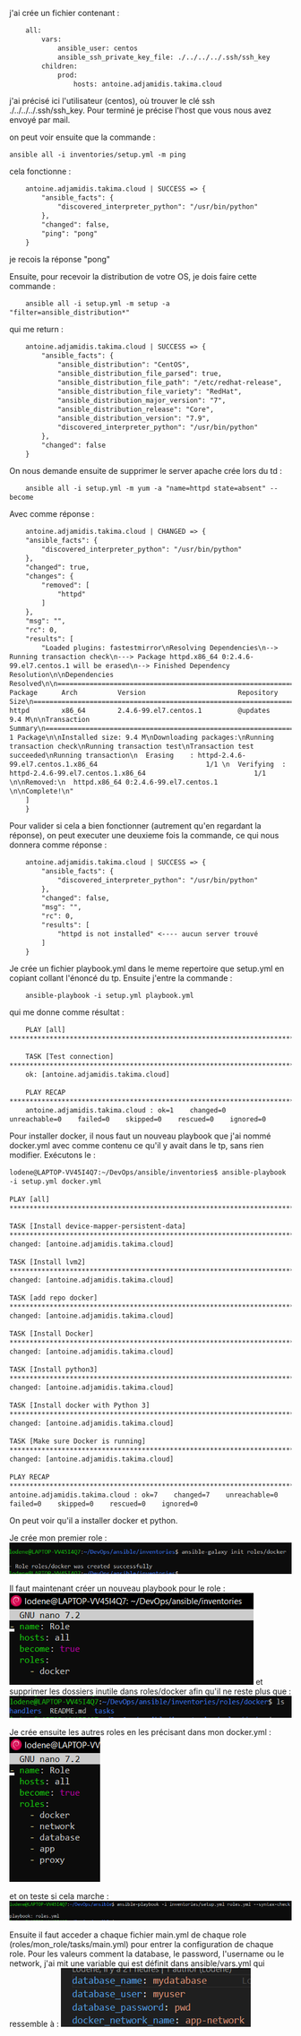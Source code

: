 j'ai crée un fichier contenant :
```shell
    all:
        vars:
            ansible_user: centos
            ansible_ssh_private_key_file: ./../../../.ssh/ssh_key
        children:
            prod:
                hosts: antoine.adjamidis.takima.cloud
```

j'ai précisé ici l'utilisateur (centos), où trouver le clé ssh ./../../../.ssh/ssh_key. Pour terminé je précise l'host que vous nous avez envoyé par mail.

on peut voir ensuite que la commande : 
```shell 
ansible all -i inventories/setup.yml -m ping
``` 
cela fonctionne :
```shell
    antoine.adjamidis.takima.cloud | SUCCESS => {
        "ansible_facts": {
            "discovered_interpreter_python": "/usr/bin/python"
        },
        "changed": false,
        "ping": "pong"
    }
```

je recois la réponse "pong"

Ensuite, pour recevoir la distribution de votre OS, je dois faire cette commande :
```shell
    ansible all -i setup.yml -m setup -a "filter=ansible_distribution*"
```
qui me return :
```shell
    antoine.adjamidis.takima.cloud | SUCCESS => {
        "ansible_facts": {
            "ansible_distribution": "CentOS",
            "ansible_distribution_file_parsed": true,
            "ansible_distribution_file_path": "/etc/redhat-release",
            "ansible_distribution_file_variety": "RedHat",
            "ansible_distribution_major_version": "7",
            "ansible_distribution_release": "Core",
            "ansible_distribution_version": "7.9",
            "discovered_interpreter_python": "/usr/bin/python"
        },
        "changed": false
    }
```

On nous demande ensuite de supprimer le server apache crée lors du td :
```shell
    ansible all -i setup.yml -m yum -a "name=httpd state=absent" --become
```
Avec comme réponse :
```shell
    antoine.adjamidis.takima.cloud | CHANGED => {
    "ansible_facts": {
        "discovered_interpreter_python": "/usr/bin/python"
    },
    "changed": true,
    "changes": {
        "removed": [
            "httpd"
        ]
    },
    "msg": "",
    "rc": 0,
    "results": [
        "Loaded plugins: fastestmirror\nResolving Dependencies\n--> Running transaction check\n---> Package httpd.x86_64 0:2.4.6-99.el7.centos.1 will be erased\n--> Finished Dependency Resolution\n\nDependencies Resolved\n\n================================================================================\n Package      Arch          Version                       Repository       Size\n================================================================================\nRemoving:\n httpd        x86_64        2.4.6-99.el7.centos.1         @updates        9.4 M\n\nTransaction Summary\n================================================================================\nRemove  1 Package\n\nInstalled size: 9.4 M\nDownloading packages:\nRunning transaction check\nRunning transaction test\nTransaction test succeeded\nRunning transaction\n  Erasing    : httpd-2.4.6-99.el7.centos.1.x86_64                           1/1 \n  Verifying  : httpd-2.4.6-99.el7.centos.1.x86_64                           1/1 \n\nRemoved:\n  httpd.x86_64 0:2.4.6-99.el7.centos.1                                          \n\nComplete!\n"
    ]
    }
```

Pour valider si cela a bien fonctionner (autrement qu'en regardant la réponse), on peut executer une deuxieme fois la commande, ce qui nous donnera comme réponse :
```shell
    antoine.adjamidis.takima.cloud | SUCCESS => {
        "ansible_facts": {
            "discovered_interpreter_python": "/usr/bin/python"
        },
        "changed": false,
        "msg": "",
        "rc": 0,
        "results": [
            "httpd is not installed" <---- aucun server trouvé
        ]
    }
```

Je crée un fichier playbook.yml dans le meme repertoire que setup.yml en copiant collant l'énoncé du tp.
Ensuite j'entre la commande :
```shell
    ansible-playbook -i setup.yml playbook.yml
```
qui me donne comme résultat :
```shell
    PLAY [all] *************************************************************************************************************

    TASK [Test connection] *************************************************************************************************
    ok: [antoine.adjamidis.takima.cloud]

    PLAY RECAP *************************************************************************************************************
    antoine.adjamidis.takima.cloud : ok=1    changed=0    unreachable=0    failed=0    skipped=0    rescued=0    ignored=0  
```

Pour installer docker, il nous faut un nouveau playbook que j'ai nommé docker.yml avec comme contenu ce qu'il y avait dans le tp, sans rien modifier. Exécutons le :
```shell
lodene@LAPTOP-VV45I4Q7:~/DevOps/ansible/inventories$ ansible-playbook -i setup.yml docker.yml

PLAY [all] *************************************************************************************************************

TASK [Install device-mapper-persistent-data] ***************************************************************************
changed: [antoine.adjamidis.takima.cloud]

TASK [Install lvm2] ****************************************************************************************************
changed: [antoine.adjamidis.takima.cloud]

TASK [add repo docker] *************************************************************************************************
changed: [antoine.adjamidis.takima.cloud]

TASK [Install Docker] **************************************************************************************************
changed: [antoine.adjamidis.takima.cloud]

TASK [Install python3] *************************************************************************************************
changed: [antoine.adjamidis.takima.cloud]

TASK [Install docker with Python 3] ************************************************************************************
changed: [antoine.adjamidis.takima.cloud]

TASK [Make sure Docker is running] *************************************************************************************
changed: [antoine.adjamidis.takima.cloud]

PLAY RECAP *************************************************************************************************************
antoine.adjamidis.takima.cloud : ok=7    changed=7    unreachable=0    failed=0    skipped=0    rescued=0    ignored=0  
```
On peut voir qu'il a installer docker et python.

Je crée mon premier role :
![alt text](img_github/image-2.png)

Il faut maintenant créer un nouveau playbook pour le role :
![alt text](img_github/image-4.png)
et supprimer les dossiers inutile dans roles/docker afin qu'il ne reste plus que :
![alt text](img_github/image-5.png)

Je crée ensuite les autres roles en les précisant dans mon docker.yml :
![alt text](img_github/image5.png)

et on teste si cela marche :
![alt text](img_github/image-6.png)

Ensuite il faut acceder a chaque fichier main.yml de chaque role (roles/mon_role/tasks/main.yml) pour entrer la configuration de chaque role. Pour les valeurs comment la database, le password, l'username ou le network, j'ai mit une variable qui est définit dans ansible/vars.yml qui ressemble à :
![alt text](img_github/image-13.png)